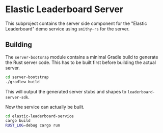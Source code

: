 # Elastic Leaderboard Server

This subproject contains the server side component for the "Elastic Leaderboard" demo service using `smithy-rs`
for the server.


## Building

The `server-bootsrap` module contains a minimal Gradle build to generate the Rust server code. This
has to be built first before building the actual server.

```sh
cd server-bootstrap
./gradlew build
```

This will output the generated server stubs and shapes to `leaderboard-server-sdk`.

Now the service can actually be built.

```sh
cd elastic-leaderboard-service
cargo build
RUST_LOG=debug cargo run
```


